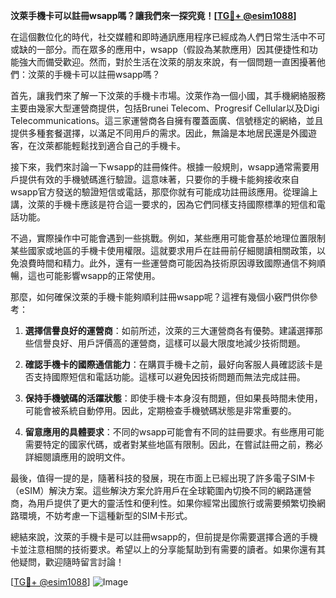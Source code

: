 **汶萊手機卡可以註冊wsapp嗎？讓我們來一探究竟！[[TG💪+ @esim1088](https://t.me/s/esim1088)]**

在這個數位化的時代，社交媒體和即時通訊應用程序已經成為人們日常生活中不可或缺的一部分。而在眾多的應用中，wsapp（假設為某款應用）因其便捷性和功能強大而備受歡迎。然而，對於生活在汶萊的朋友來說，有一個問題一直困擾著他們：汶萊的手機卡可以註冊wsapp嗎？

首先，讓我們來了解一下汶萊的手機卡市場。汶萊作為一個小國，其手機網絡服務主要由幾家大型運營商提供，包括Brunei Telecom、Progresif Cellular以及Digi Telecommunications。這三家運營商各自擁有覆蓋面廣、信號穩定的網絡，並且提供多種套餐選擇，以滿足不同用戶的需求。因此，無論是本地居民還是外國遊客，在汶萊都能輕鬆找到適合自己的手機卡。

接下來，我們來討論一下wsapp的註冊條件。根據一般規則，wsapp通常需要用戶提供有效的手機號碼進行驗證。這意味著，只要你的手機卡能夠接收來自wsapp官方發送的驗證短信或電話，那麼你就有可能成功註冊該應用。從理論上講，汶萊的手機卡應該是符合這一要求的，因為它們同樣支持國際標準的短信和電話功能。

不過，實際操作中可能會遇到一些挑戰。例如，某些應用可能會基於地理位置限制某些國家或地區的手機卡使用權限。這就要求用戶在註冊前仔細閱讀相關政策，以免浪費時間和精力。此外，還有一些運營商可能因為技術原因導致國際通信不夠順暢，這也可能影響wsapp的正常使用。

那麼，如何確保汶萊的手機卡能夠順利註冊wsapp呢？這裡有幾個小竅門供你參考：

1. **選擇信譽良好的運營商**：如前所述，汶萊的三大運營商各有優勢。建議選擇那些信譽良好、用戶評價高的運營商，這樣可以最大限度地減少技術問題。

2. **確認手機卡的國際通信能力**：在購買手機卡之前，最好向客服人員確認該卡是否支持國際短信和電話功能。這樣可以避免因技術問題而無法完成註冊。

3. **保持手機號碼的活躍狀態**：即使手機卡本身沒有問題，但如果長時間未使用，可能會被系統自動停用。因此，定期檢查手機號碼狀態是非常重要的。

4. **留意應用的具體要求**：不同的wsapp可能會有不同的註冊要求。有些應用可能需要特定的國家代碼，或者對某些地區有限制。因此，在嘗試註冊之前，務必詳細閱讀應用的說明文件。

最後，值得一提的是，隨著科技的發展，現在市面上已經出現了許多電子SIM卡（eSIM）解決方案。這些解決方案允許用戶在全球範圍內切換不同的網路運營商，為用戶提供了更大的靈活性和便利性。如果你經常出國旅行或需要頻繁切換網路環境，不妨考慮一下這種新型的SIM卡形式。

總結來說，汶萊的手機卡是可以註冊wsapp的，但前提是你需要選擇合適的手機卡並注意相關的技術要求。希望以上的分享能幫助到有需要的讀者。如果你還有其他疑問，歡迎隨時留言討論！

[[TG💪+ @esim1088](https://t.me/s/esim1088)] ![Image](https://i.postimg.cc/4NQfJmqS/Snipaste-2025-05-13-00-14-12.png)